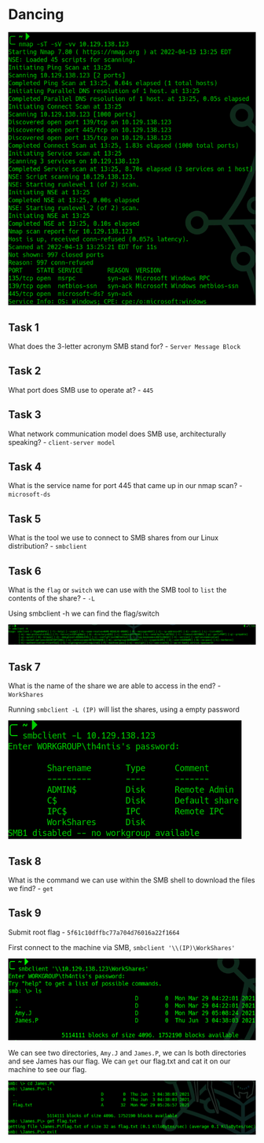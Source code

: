 # Dancing

![](<../../../../.gitbook/assets/image (13).png>)

## Task 1

What does the 3-letter acronym SMB stand for? - `Server Message Block`

## Task 2

What port does SMB use to operate at? - `445`

## Task 3

What network communication model does SMB use, architecturally speaking? - `client-server model`

## Task 4

What is the service name for port 445 that came up in our nmap scan? - `microsoft-ds`

## Task 5

What is the tool we use to connect to SMB shares from our Linux distribution? - `smbclient`

## Task 6

What is the `flag` or `switch` we can use with the SMB tool to `list` the contents of the share? - `-L`

Using smbclient -h we can find the flag/switch

![](<../../../../.gitbook/assets/image (140).png>)

## Task 7

What is the name of the share we are able to access in the end? - `WorkShares`

Running `smbclient -L (IP)` will list the shares, using a empty password

![](<../../../../.gitbook/assets/image (132).png>)

## Task 8

What is the command we can use within the SMB shell to download the files we find? - `get`

## Task 9

Submit root flag - `5f61c10dffbc77a704d76016a22f1664`

First connect to the machine via SMB, `smbclient '\\(IP)\WorkShares'`

![](<../../../../.gitbook/assets/image (135).png>)

We can see two directories, `Amy.J` and `James.P`, we can ls both directories and see James has our flag. We can `get` our flag.txt and cat it on our machine to see our flag.

![](<../../../../.gitbook/assets/image (57).png>)

